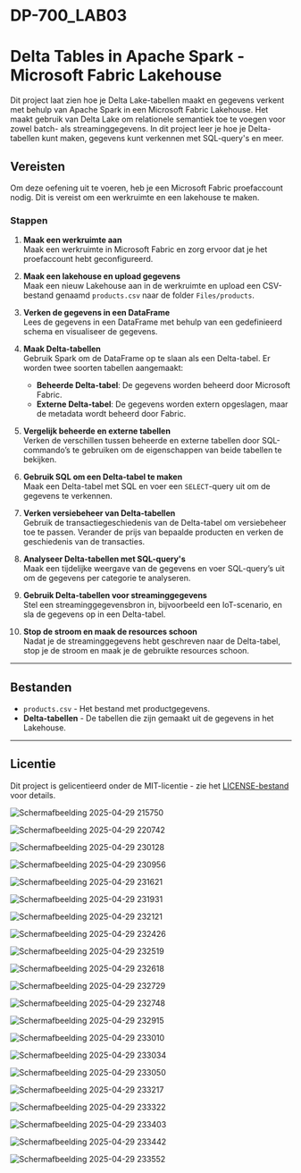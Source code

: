 # DP-700_LAB03
# Delta Tables in Apache Spark - Microsoft Fabric Lakehouse

Dit project laat zien hoe je Delta Lake-tabellen maakt en gegevens verkent met behulp van Apache Spark in een Microsoft Fabric Lakehouse. Het maakt gebruik van Delta Lake om relationele semantiek toe te voegen voor zowel batch- als streaminggegevens. In dit project leer je hoe je Delta-tabellen kunt maken, gegevens kunt verkennen met SQL-query's en meer.

## Vereisten

Om deze oefening uit te voeren, heb je een Microsoft Fabric proefaccount nodig. Dit is vereist om een werkruimte en een lakehouse te maken.

### Stappen

1. **Maak een werkruimte aan**  
   Maak een werkruimte in Microsoft Fabric en zorg ervoor dat je het proefaccount hebt geconfigureerd.

2. **Maak een lakehouse en upload gegevens**  
   Maak een nieuw Lakehouse aan in de werkruimte en upload een CSV-bestand genaamd `products.csv` naar de folder `Files/products`.

3. **Verken de gegevens in een DataFrame**  
   Lees de gegevens in een DataFrame met behulp van een gedefinieerd schema en visualiseer de gegevens.

4. **Maak Delta-tabellen**  
   Gebruik Spark om de DataFrame op te slaan als een Delta-tabel. Er worden twee soorten tabellen aangemaakt:
   - **Beheerde Delta-tabel**: De gegevens worden beheerd door Microsoft Fabric.
   - **Externe Delta-tabel**: De gegevens worden extern opgeslagen, maar de metadata wordt beheerd door Fabric.

5. **Vergelijk beheerde en externe tabellen**  
   Verken de verschillen tussen beheerde en externe tabellen door SQL-commando’s te gebruiken om de eigenschappen van beide tabellen te bekijken.

6. **Gebruik SQL om een Delta-tabel te maken**  
   Maak een Delta-tabel met SQL en voer een `SELECT`-query uit om de gegevens te verkennen.

7. **Verken versiebeheer van Delta-tabellen**  
   Gebruik de transactiegeschiedenis van de Delta-tabel om versiebeheer toe te passen. Verander de prijs van bepaalde producten en verken de geschiedenis van de transacties.

8. **Analyseer Delta-tabellen met SQL-query's**  
   Maak een tijdelijke weergave van de gegevens en voer SQL-query’s uit om de gegevens per categorie te analyseren.

9. **Gebruik Delta-tabellen voor streaminggegevens**  
   Stel een streaminggegevensbron in, bijvoorbeeld een IoT-scenario, en sla de gegevens op in een Delta-tabel.

10. **Stop de stroom en maak de resources schoon**  
    Nadat je de streaminggegevens hebt geschreven naar de Delta-tabel, stop je de stroom en maak je de gebruikte resources schoon.

---

## Bestanden

- `products.csv` - Het bestand met productgegevens.
- **Delta-tabellen** - De tabellen die zijn gemaakt uit de gegevens in het Lakehouse.

---

## Licentie

Dit project is gelicentieerd onder de MIT-licentie - zie het [LICENSE-bestand](LICENSE) voor details.



![Schermafbeelding 2025-04-29 215750](https://github.com/user-attachments/assets/8cfe78e0-ffa5-4a6a-9347-e1a2c6975ab5)


![Schermafbeelding 2025-04-29 220742](https://github.com/user-attachments/assets/d3273dbd-3bae-42ee-89b1-e05edea636e8)


![Schermafbeelding 2025-04-29 230128](https://github.com/user-attachments/assets/e4dde7d8-38ab-4199-b216-82f16c4afed9)


![Schermafbeelding 2025-04-29 230956](https://github.com/user-attachments/assets/22d2163e-9a63-4f2d-aafc-56f9837973bb)


![Schermafbeelding 2025-04-29 231621](https://github.com/user-attachments/assets/5e4f6655-6ac0-4733-acc7-245bdded7a85)


![Schermafbeelding 2025-04-29 231931](https://github.com/user-attachments/assets/58b3a4b3-58ca-435f-baf8-cc4ba5c6f782)


![Schermafbeelding 2025-04-29 232121](https://github.com/user-attachments/assets/55b8b820-f535-4594-9925-9f3f178b680a)

![Schermafbeelding 2025-04-29 232426](https://github.com/user-attachments/assets/1a839fe6-9242-4943-b057-30a5b4a489c9)



![Schermafbeelding 2025-04-29 232519](https://github.com/user-attachments/assets/77e33a8c-326d-4d28-bd67-1f6cfb96f25c)



![Schermafbeelding 2025-04-29 232618](https://github.com/user-attachments/assets/6fa7be3a-04b8-4306-93cd-8094d37469a2)


![Schermafbeelding 2025-04-29 232729](https://github.com/user-attachments/assets/8cf3216d-ae7e-4ccd-bc5c-7702d88e4b24)



![Schermafbeelding 2025-04-29 232748](https://github.com/user-attachments/assets/9f6fa8a6-f2a9-4b9a-af95-2d5d74c55356)



![Schermafbeelding 2025-04-29 232915](https://github.com/user-attachments/assets/80909f64-7f98-459d-a440-144bb723a71c)




![Schermafbeelding 2025-04-29 233010](https://github.com/user-attachments/assets/d1ef3400-68ec-4f68-8ac5-a2610b0a34d7)


![Schermafbeelding 2025-04-29 233034](https://github.com/user-attachments/assets/57dfa0fc-53c1-496d-b563-7eb9a871e893)



![Schermafbeelding 2025-04-29 233050](https://github.com/user-attachments/assets/8228cb70-98c1-4753-b56f-e93d973cad13)

![Schermafbeelding 2025-04-29 233217](https://github.com/user-attachments/assets/74eb7702-3789-4f73-9740-2f1a9233210b)



![Schermafbeelding 2025-04-29 233322](https://github.com/user-attachments/assets/4da5ab75-6463-44cb-8244-7aa63b214845)



![Schermafbeelding 2025-04-29 233403](https://github.com/user-attachments/assets/d6a123d6-cdd7-4141-9b34-c5d81d064065)


![Schermafbeelding 2025-04-29 233442](https://github.com/user-attachments/assets/df53c673-117f-4cb9-98d3-5e0927411e5a)



![Schermafbeelding 2025-04-29 233552](https://github.com/user-attachments/assets/9894d069-6da6-4ad0-9fc5-68d71104912b)










